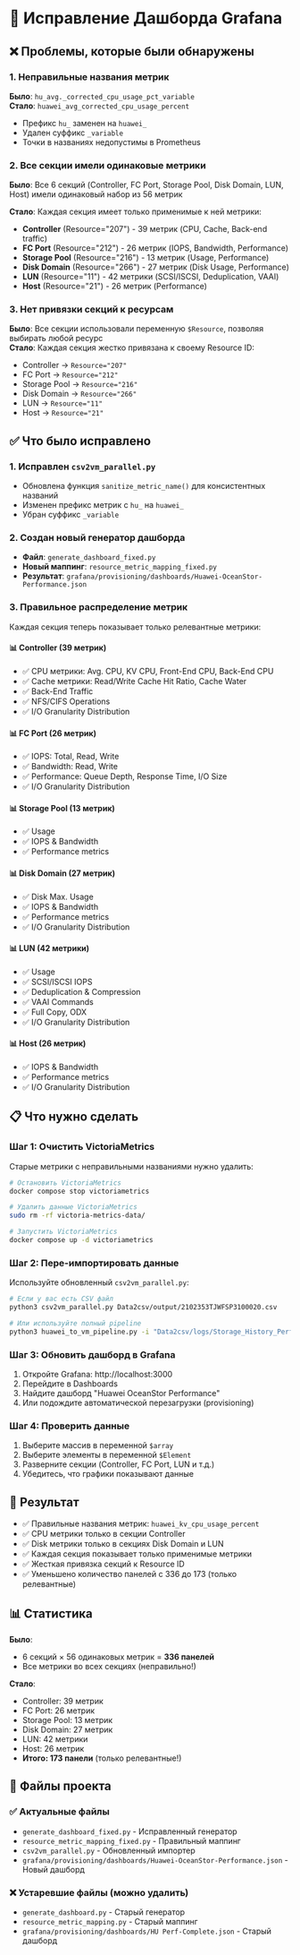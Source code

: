 # 🔧 Исправление Дашборда Grafana

## ❌ Проблемы, которые были обнаружены

### 1. Неправильные названия метрик
**Было**: `hu_avg._corrected_cpu_usage_pct_variable`  
**Стало**: `huawei_avg_corrected_cpu_usage_percent`

- Префикс `hu_` заменен на `huawei_`
- Удален суффикс `_variable`
- Точки в названиях недопустимы в Prometheus

### 2. Все секции имели одинаковые метрики
**Было**: Все 6 секций (Controller, FC Port, Storage Pool, Disk Domain, LUN, Host) имели одинаковый набор из 56 метрик

**Стало**: Каждая секция имеет только применимые к ней метрики:
- **Controller** (Resource="207") - 39 метрик (CPU, Cache, Back-end traffic)
- **FC Port** (Resource="212") - 26 метрик (IOPS, Bandwidth, Performance)
- **Storage Pool** (Resource="216") - 13 метрик (Usage, Performance)
- **Disk Domain** (Resource="266") - 27 метрик (Disk Usage, Performance)
- **LUN** (Resource="11") - 42 метрики (SCSI/ISCSI, Deduplication, VAAI)
- **Host** (Resource="21") - 26 метрик (Performance)

### 3. Нет привязки секций к ресурсам
**Было**: Все секции использовали переменную `$Resource`, позволяя выбирать любой ресурс  
**Стало**: Каждая секция жестко привязана к своему Resource ID:
- Controller → `Resource="207"`
- FC Port → `Resource="212"`
- Storage Pool → `Resource="216"`
- Disk Domain → `Resource="266"`
- LUN → `Resource="11"`
- Host → `Resource="21"`

## ✅ Что было исправлено

### 1. Исправлен `csv2vm_parallel.py`
- Обновлена функция `sanitize_metric_name()` для консистентных названий
- Изменен префикс метрик с `hu_` на `huawei_`
- Убран суффикс `_variable`

### 2. Создан новый генератор дашборда
- **Файл**: `generate_dashboard_fixed.py`
- **Новый маппинг**: `resource_metric_mapping_fixed.py`
- **Результат**: `grafana/provisioning/dashboards/Huawei-OceanStor-Performance.json`

### 3. Правильное распределение метрик
Каждая секция теперь показывает только релевантные метрики:

#### 📊 Controller (39 метрик)
- ✅ CPU метрики: Avg. CPU, KV CPU, Front-End CPU, Back-End CPU
- ✅ Cache метрики: Read/Write Cache Hit Ratio, Cache Water
- ✅ Back-End Traffic
- ✅ NFS/CIFS Operations
- ✅ I/O Granularity Distribution

#### 📊 FC Port (26 метрик)
- ✅ IOPS: Total, Read, Write
- ✅ Bandwidth: Read, Write
- ✅ Performance: Queue Depth, Response Time, I/O Size
- ✅ I/O Granularity Distribution

#### 📊 Storage Pool (13 метрик)
- ✅ Usage
- ✅ IOPS & Bandwidth
- ✅ Performance metrics

#### 📊 Disk Domain (27 метрик)
- ✅ Disk Max. Usage
- ✅ IOPS & Bandwidth
- ✅ Performance metrics
- ✅ I/O Granularity Distribution

#### 📊 LUN (42 метрики)
- ✅ Usage
- ✅ SCSI/ISCSI IOPS
- ✅ Deduplication & Compression
- ✅ VAAI Commands
- ✅ Full Copy, ODX
- ✅ I/O Granularity Distribution

#### 📊 Host (26 метрик)
- ✅ IOPS & Bandwidth
- ✅ Performance metrics
- ✅ I/O Granularity Distribution

## 📋 Что нужно сделать

### Шаг 1: Очистить VictoriaMetrics
Старые метрики с неправильными названиями нужно удалить:

```bash
# Остановить VictoriaMetrics
docker compose stop victoriametrics

# Удалить данные VictoriaMetrics
sudo rm -rf victoria-metrics-data/

# Запустить VictoriaMetrics
docker compose up -d victoriametrics
```

### Шаг 2: Пере-импортировать данные
Используйте обновленный `csv2vm_parallel.py`:

```bash
# Если у вас есть CSV файл
python3 csv2vm_parallel.py Data2csv/output/2102353TJWFSP3100020.csv

# Или используйте полный pipeline
python3 huawei_to_vm_pipeline.py -i "Data2csv/logs/Storage_History_Performance_Files (1).zip"
```

### Шаг 3: Обновить дашборд в Grafana
1. Откройте Grafana: http://localhost:3000
2. Перейдите в Dashboards
3. Найдите дашборд "Huawei OceanStor Performance"
4. Или подождите автоматической перезагрузки (provisioning)

### Шаг 4: Проверить данные
1. Выберите массив в переменной `$array`
2. Выберите элементы в переменной `$Element`
3. Разверните секции (Controller, FC Port, LUN и т.д.)
4. Убедитесь, что графики показывают данные

## 🎯 Результат

- ✅ Правильные названия метрик: `huawei_kv_cpu_usage_percent`
- ✅ CPU метрики только в секции Controller
- ✅ Disk метрики только в секциях Disk Domain и LUN
- ✅ Каждая секция показывает только применимые метрики
- ✅ Жесткая привязка секций к Resource ID
- ✅ Уменьшено количество панелей с 336 до 173 (только релевантные)

## 📊 Статистика

**Было**:
- 6 секций × 56 одинаковых метрик = **336 панелей**
- Все метрики во всех секциях (неправильно!)

**Стало**:
- Controller: 39 метрик
- FC Port: 26 метрик
- Storage Pool: 13 метрик
- Disk Domain: 27 метрик
- LUN: 42 метрики
- Host: 26 метрик
- **Итого: 173 панели** (только релевантные!)

## 📝 Файлы проекта

### ✅ Актуальные файлы
- `generate_dashboard_fixed.py` - Исправленный генератор
- `resource_metric_mapping_fixed.py` - Правильный маппинг
- `csv2vm_parallel.py` - Обновленный импортер
- `grafana/provisioning/dashboards/Huawei-OceanStor-Performance.json` - Новый дашборд

### ❌ Устаревшие файлы (можно удалить)
- `generate_dashboard.py` - Старый генератор
- `resource_metric_mapping.py` - Старый маппинг
- `grafana/provisioning/dashboards/HU Perf-Complete.json` - Старый дашборд

